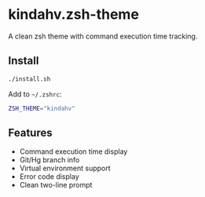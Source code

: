 # kindahv.zsh-theme

A clean zsh theme with command execution time tracking.

## Install

```bash
./install.sh
```

Add to `~/.zshrc`:
```bash
ZSH_THEME="kindahv"
```

## Features

- Command execution time display
- Git/Hg branch info
- Virtual environment support
- Error code display
- Clean two-line prompt
